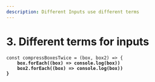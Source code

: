 ```yaml
---
description: Different Inputs use different terms
---
```


# 3. Different terms for inputs

<pre class="language-javascript"><code class="lang-javascript">const compressBoxesTwice = (box, box2) => {
<strong>    box.forEach((box) => console.log(box))
</strong><strong>    box2.forEach((box) => console.log(box))
</strong><strong>}
</strong><strong>
</strong>
</code></pre>
